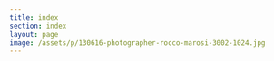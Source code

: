 ```yaml
---
title: index
section: index
layout: page
image: /assets/p/130616-photographer-rocco-marosi-3002-1024.jpg
---
```

